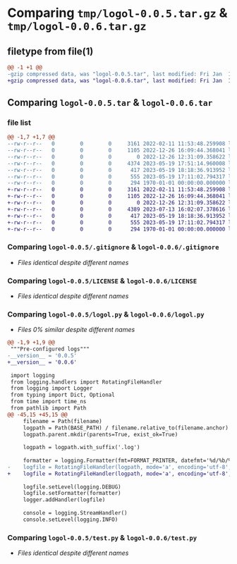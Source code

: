 # Comparing `tmp/logol-0.0.5.tar.gz` & `tmp/logol-0.0.6.tar.gz`

## filetype from file(1)

```diff
@@ -1 +1 @@
-gzip compressed data, was "logol-0.0.5.tar", last modified: Fri Jan  1 00:00:00 2016, max compression
+gzip compressed data, was "logol-0.0.6.tar", last modified: Fri Jan  1 00:00:00 2016, max compression
```

## Comparing `logol-0.0.5.tar` & `logol-0.0.6.tar`

### file list

```diff
@@ -1,7 +1,7 @@
--rw-r--r--   0        0        0     3161 2022-02-11 11:53:48.259908 logol-0.0.5/.gitignore
--rw-r--r--   0        0        0     1105 2022-12-26 16:09:44.368041 logol-0.0.5/LICENSE
--rw-r--r--   0        0        0        0 2022-12-26 12:31:09.358622 logol-0.0.5/README.md
--rw-r--r--   0        0        0     4374 2023-05-19 17:51:14.960008 logol-0.0.5/logol.py
--rw-r--r--   0        0        0      417 2023-05-19 18:18:36.913952 logol-0.0.5/pyproject.toml
--rw-r--r--   0        0        0      555 2023-05-19 17:11:02.794317 logol-0.0.5/test.py
--rw-r--r--   0        0        0      294 1970-01-01 00:00:00.000000 logol-0.0.5/PKG-INFO
+-rw-r--r--   0        0        0     3161 2022-02-11 11:53:48.259908 logol-0.0.6/.gitignore
+-rw-r--r--   0        0        0     1105 2022-12-26 16:09:44.368041 logol-0.0.6/LICENSE
+-rw-r--r--   0        0        0        0 2022-12-26 12:31:09.358622 logol-0.0.6/README.md
+-rw-r--r--   0        0        0     4389 2023-07-13 16:02:07.378616 logol-0.0.6/logol.py
+-rw-r--r--   0        0        0      417 2023-05-19 18:18:36.913952 logol-0.0.6/pyproject.toml
+-rw-r--r--   0        0        0      555 2023-05-19 17:11:02.794317 logol-0.0.6/test.py
+-rw-r--r--   0        0        0      294 1970-01-01 00:00:00.000000 logol-0.0.6/PKG-INFO
```

### Comparing `logol-0.0.5/.gitignore` & `logol-0.0.6/.gitignore`

 * *Files identical despite different names*

### Comparing `logol-0.0.5/LICENSE` & `logol-0.0.6/LICENSE`

 * *Files identical despite different names*

### Comparing `logol-0.0.5/logol.py` & `logol-0.0.6/logol.py`

 * *Files 0% similar despite different names*

```diff
@@ -1,9 +1,9 @@
 """Pre-configured logs"""
-__version__ = '0.0.5'
+__version__ = '0.0.6'
 
 import logging
 from logging.handlers import RotatingFileHandler
 from logging import Logger
 from typing import Dict, Optional
 from time import time_ns
 from pathlib import Path
@@ -45,15 +45,15 @@
     filename = Path(filename)
     logpath = Path(BASE_PATH) / filename.relative_to(filename.anchor)
     logpath.parent.mkdir(parents=True, exist_ok=True)
 
     logpath = logpath.with_suffix('.log')
     
     formatter = logging.Formatter(fmt=FORMAT_PRINTER, datefmt='%d/%b/%y %H:%M:%S')
-    logfile = RotatingFileHandler(logpath, mode='a', encoding='utf-8', maxBytes=filesize_mb*1024*1024)
+    logfile = RotatingFileHandler(logpath, mode='a', encoding='utf-8', maxBytes=filesize_mb*1024*1024, backupCount=1)
 
     logfile.setLevel(logging.DEBUG)
     logfile.setFormatter(formatter)
     logger.addHandler(logfile)
     
     console = logging.StreamHandler()
     console.setLevel(logging.INFO)
```

### Comparing `logol-0.0.5/test.py` & `logol-0.0.6/test.py`

 * *Files identical despite different names*

